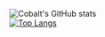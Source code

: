 ![Cobalt's GitHub stats](https://github-readme-stats.vercel.app/api?username=CobaltBar&show_icons=true&theme=holi&count_private=true)
<br/>
[![Top Langs](https://github-readme-stats.vercel.app/api/top-langs/?username=CobaltBar&layout=donut&theme=holi)](https://github.com/anuraghazra/github-readme-stats)

